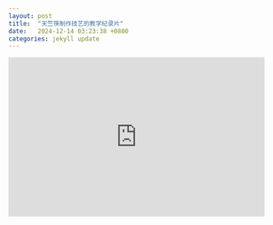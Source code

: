 ```yaml
---
layout: post
title:  "天竺筷制作技艺的教学纪录片"
date:   2024-12-14 03:23:38 +0800
categories: jekyll update
---
```


<div class="video-container" style="
    position: relative;
    padding-bottom:56.25%;
    padding-top:30px;
    height:0;
    overflow:hidden;
">
<iframe
  src="https://www.douyin.com/video/7343918587385515315"
  width="560"
  height="315"
  frameborder="0"
  allowfullscreen=""
  style="
    position: absolute;
    top:0;
    left:0;
    width:100%;
    height:100%;
">
</iframe>
</div>